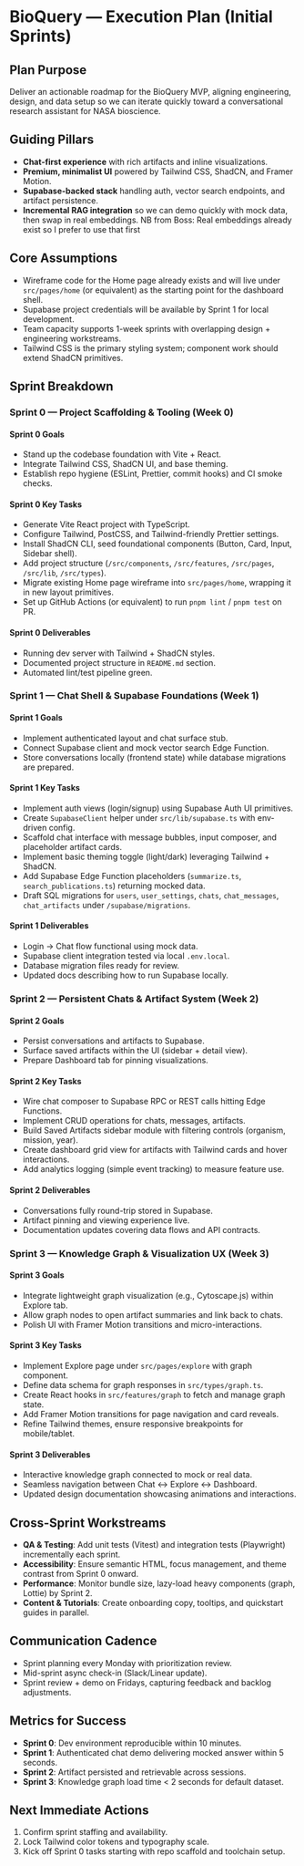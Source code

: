# BioQuery — Execution Plan (Initial Sprints)

## Plan Purpose

Deliver an actionable roadmap for the BioQuery MVP, aligning engineering, design, and data setup so we can iterate quickly toward a conversational research assistant for NASA bioscience.

## Guiding Pillars

- **Chat-first experience** with rich artifacts and inline visualizations.
- **Premium, minimalist UI** powered by Tailwind CSS, ShadCN, and Framer Motion.
- **Supabase-backed stack** handling auth, vector search endpoints, and artifact persistence.
- **Incremental RAG integration** so we can demo quickly with mock data, then swap in real embeddings.
NB from Boss: Real embeddings already exist so I prefer to use that first

## Core Assumptions

- Wireframe code for the Home page already exists and will live under `src/pages/home` (or equivalent) as the starting point for the dashboard shell.
- Supabase project credentials will be available by Sprint 1 for local development.
- Team capacity supports 1-week sprints with overlapping design + engineering workstreams.
- Tailwind CSS is the primary styling system; component work should extend ShadCN primitives.

## Sprint Breakdown

### Sprint 0 — Project Scaffolding & Tooling (Week 0)

#### Sprint 0 Goals

- Stand up the codebase foundation with Vite + React.
- Integrate Tailwind CSS, ShadCN UI, and base theming.
- Establish repo hygiene (ESLint, Prettier, commit hooks) and CI smoke checks.

#### Sprint 0 Key Tasks

- Generate Vite React project with TypeScript.
- Configure Tailwind, PostCSS, and Tailwind-friendly Prettier settings.
- Install ShadCN CLI, seed foundational components (Button, Card, Input, Sidebar shell).
- Add project structure (`/src/components`, `/src/features`, `/src/pages`, `/src/lib`, `/src/types`).
- Migrate existing Home page wireframe into `src/pages/home`, wrapping it in new layout primitives.
- Set up GitHub Actions (or equivalent) to run `pnpm lint` / `pnpm test` on PR.

#### Sprint 0 Deliverables

- Running dev server with Tailwind + ShadCN styles.
- Documented project structure in `README.md` section.
- Automated lint/test pipeline green.

### Sprint 1 — Chat Shell & Supabase Foundations (Week 1)

#### Sprint 1 Goals

- Implement authenticated layout and chat surface stub.
- Connect Supabase client and mock vector search Edge Function.
- Store conversations locally (frontend state) while database migrations are prepared.

#### Sprint 1 Key Tasks

- Implement auth views (login/signup) using Supabase Auth UI primitives.
- Create `SupabaseClient` helper under `src/lib/supabase.ts` with env-driven config.
- Scaffold chat interface with message bubbles, input composer, and placeholder artifact cards.
- Implement basic theming toggle (light/dark) leveraging Tailwind + ShadCN.
- Add Supabase Edge Function placeholders (`summarize.ts`, `search_publications.ts`) returning mocked data.
- Draft SQL migrations for `users`, `user_settings`, `chats`, `chat_messages`, `chat_artifacts` under `/supabase/migrations`.

#### Sprint 1 Deliverables

- Login → Chat flow functional using mock data.
- Supabase client integration tested via local `.env.local`.
- Database migration files ready for review.
- Updated docs describing how to run Supabase locally.

### Sprint 2 — Persistent Chats & Artifact System (Week 2)

#### Sprint 2 Goals

- Persist conversations and artifacts to Supabase.
- Surface saved artifacts within the UI (sidebar + detail view).
- Prepare Dashboard tab for pinning visualizations.

#### Sprint 2 Key Tasks

- Wire chat composer to Supabase RPC or REST calls hitting Edge Functions.
- Implement CRUD operations for chats, messages, artifacts.
- Build Saved Artifacts sidebar module with filtering controls (organism, mission, year).
- Create dashboard grid view for artifacts with Tailwind cards and hover interactions.
- Add analytics logging (simple event tracking) to measure feature use.

#### Sprint 2 Deliverables

- Conversations fully round-trip stored in Supabase.
- Artifact pinning and viewing experience live.
- Documentation updates covering data flows and API contracts.

### Sprint 3 — Knowledge Graph & Visualization UX (Week 3)

#### Sprint 3 Goals

- Integrate lightweight graph visualization (e.g., Cytoscape.js) within Explore tab.
- Allow graph nodes to open artifact summaries and link back to chats.
- Polish UI with Framer Motion transitions and micro-interactions.

#### Sprint 3 Key Tasks

- Implement Explore page under `src/pages/explore` with graph component.
- Define data schema for graph responses in `src/types/graph.ts`.
- Create React hooks in `src/features/graph` to fetch and manage graph state.
- Add Framer Motion transitions for page navigation and card reveals.
- Refine Tailwind themes, ensure responsive breakpoints for mobile/tablet.

#### Sprint 3 Deliverables

- Interactive knowledge graph connected to mock or real data.
- Seamless navigation between Chat ↔ Explore ↔ Dashboard.
- Updated design documentation showcasing animations and interactions.

## Cross-Sprint Workstreams

- **QA & Testing**: Add unit tests (Vitest) and integration tests (Playwright) incrementally each sprint.
- **Accessibility**: Ensure semantic HTML, focus management, and theme contrast from Sprint 0 onward.
- **Performance**: Monitor bundle size, lazy-load heavy components (graph, Lottie) by Sprint 2.
- **Content & Tutorials**: Create onboarding copy, tooltips, and quickstart guides in parallel.

## Communication Cadence

- Sprint planning every Monday with prioritization review.
- Mid-sprint async check-in (Slack/Linear update).
- Sprint review + demo on Fridays, capturing feedback and backlog adjustments.

## Metrics for Success

- **Sprint 0**: Dev environment reproducible within 10 minutes.
- **Sprint 1**: Authenticated chat demo delivering mocked answer within 5 seconds.
- **Sprint 2**: Artifact persisted and retrievable across sessions.
- **Sprint 3**: Knowledge graph load time < 2 seconds for default dataset.

## Next Immediate Actions

1. Confirm sprint staffing and availability.
2. Lock Tailwind color tokens and typography scale.
3. Kick off Sprint 0 tasks starting with repo scaffold and toolchain setup.
